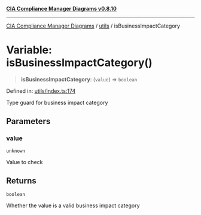 [**CIA Compliance Manager Diagrams v0.8.10**](../../README.md)

***

[CIA Compliance Manager Diagrams](../../modules.md) / [utils](../README.md) / isBusinessImpactCategory

# Variable: isBusinessImpactCategory()

> **isBusinessImpactCategory**: (`value`) => `boolean`

Defined in: [utils/index.ts:174](https://github.com/Hack23/cia-compliance-manager/blob/680c1f0618a64f5e2a4571e2b2ee23d6baf8dc9d/src/utils/index.ts#L174)

Type guard for business impact category

## Parameters

### value

`unknown`

Value to check

## Returns

`boolean`

Whether the value is a valid business impact category
